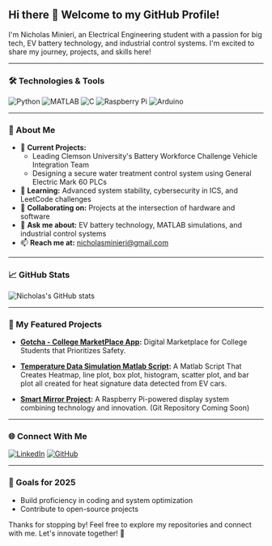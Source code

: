 ## Hi there 👋 Welcome to my GitHub Profile!

I'm Nicholas Minieri, an Electrical Engineering student with a passion for big tech, EV battery technology, and industrial control systems. I'm excited to share my journey, projects, and skills here!

---

### 🛠️ Technologies & Tools

![Python](https://img.shields.io/badge/Python-3776AB?style=for-the-badge&logo=python&logoColor=white)
![MATLAB](https://img.shields.io/badge/MATLAB-0076A8?style=for-the-badge&logo=mathworks&logoColor=white)
![C](https://img.shields.io/badge/C-00599C?style=for-the-badge&logo=c&logoColor=white)
![Raspberry Pi](https://img.shields.io/badge/Raspberry%20Pi-C51A4A?style=for-the-badge&logo=raspberry-pi&logoColor=white)
![Arduino](https://img.shields.io/badge/Arduino-00979D?style=for-the-badge&logo=arduino&logoColor=white)

---

### 🌟 About Me

- 🔭 **Current Projects:** 
  - Leading Clemson University's Battery Workforce Challenge Vehicle Integration Team 
  - Designing a secure water treatment control system using General Electric Mark 60 PLCs
- 🌱 **Learning:** Advanced system stability, cybersecurity in ICS, and LeetCode challenges
- 🤝 **Collaborating on:** Projects at the intersection of hardware and software
- 💬 **Ask me about:** EV battery technology, MATLAB simulations, and industrial control systems
- 📫 **Reach me at:** [nicholasminieri@gmail.com](mailto:nicholasminieri@gmail.com)

---

### 📈 GitHub Stats

![Nicholas's GitHub stats](https://github-readme-stats.vercel.app/api?username=nickminieri&show_icons=true&theme=radical)

---

### 🚀 My Featured Projects

- **[Gotcha - College MarketPlace App](https://github.com/nickminieri/Gotcha):** 
  Digital Marketplace for College Students that Prioritizes Safety.

- **[Temperature Data Simulation Matlab Script](https://github.com/nickminieri/TemperatureData):**
  A Matlab Script That Creates Heatmap, line plot, box plot, histogram, scatter plot, and bar plot all created for heat signature data detected from EV cars.

- **[Smart Mirror Project](https://github.com/nickminieri/smart-mirror):**
  A Raspberry Pi-powered display system combining technology and innovation. (Git Repository Coming Soon)

---

### 🌐 Connect With Me

[![LinkedIn](https://img.shields.io/badge/LinkedIn-%230077B5.svg?style=for-the-badge&logo=linkedin&logoColor=white)](http://linkedin.com/in/nicholas-minieri)
[![GitHub](https://img.shields.io/badge/GitHub-%23181717.svg?style=for-the-badge&logo=github&logoColor=white)](https://github.com/nickminieri)

---

### 🎯 Goals for 2025

- Build proficiency in coding and system optimization
- Contribute to open-source projects

Thanks for stopping by! Feel free to explore my repositories and connect with me. Let's innovate together! 🚀
